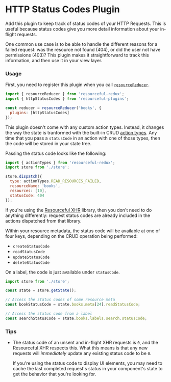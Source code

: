# HTTP Status Codes Plugin

Add this plugin to keep track of status codes of your HTTP Requests. This is
useful because status codes give you more detail information about your
in-flight requests.

One common use case is to be able to handle the different reasons for a failed
request: was the resource not found (404), or did the user not have permissions
(403)? This plugin makes it straightforward to track this information, and then
use it in your view layer.

### Usage

First, you need to register this plugin when you call
[`resourceReducer`](/docs/api-reference/resource-reducer.md).

```js
import { resourceReducer } from 'resourceful-redux';
import { httpStatusCodes } from 'resourceful-plugins';

const reducer = resourceReducer('books', {
  plugins: [httpStatusCodes]
});
```

This plugin doesn't come with any custom action types. Instead, it changes the
way the state is tranformed with the built-in CRUD
[action types](/docs/api-reference/action-types.md). Any time that you pass a
`statusCode` in an action with one of those types, then the code will be stored
in your state tree.

Passing the status code looks like the following:

```js
import { actionTypes } from 'resourceful-redux';
import store from './store';

store.dispatch({
  type: actionTypes.READ_RESOURCES_FAILED,
  resourceName: 'books',
  resources: [10],
  statusCode: 404
});
```

If you're using the
[Resourceful XHR](/docs/extras/resourceful-xhr.md)
library, then you don't need to do anything differently: request status
codes are already included in the actions dispatched from that library.

Within your resource metadata, the status code will be available at one of four
keys, depending on the CRUD operation being performed:

- `createStatusCode`
- `readStatusCode`
- `updateStatusCode`
- `deleteStatusCode`

On a label, the code is just available under `statusCode`.

```js
import store from './store';

const state = store.getState();

// Access the status codes of some resource meta
const bookStatusCode = state.books.meta[24].readStatusCode;

// Access the status code from a label
const searchStatusCode = state.books.labels.search.statusCode;
```

### Tips

- The status code of an unsent and in-flight XHR requests is `0`, and the
  Resourceful XHR respects this. What this means is that any new
  requests will _immediately_ update any existing status code to be `0`.

  If you're using the status code to display UI elements, you may need to cache
  the last completed request's status in your component's state to get the
  behavior that you're looking for.
